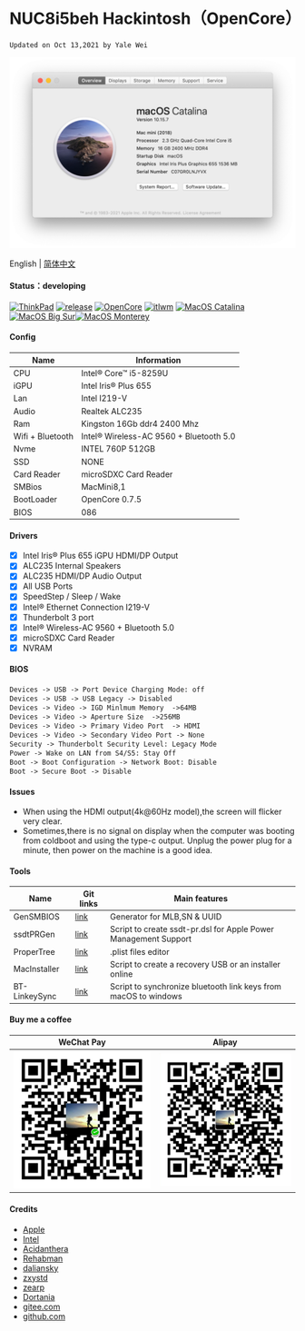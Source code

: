 # NUC8i5beh Hackintosh（OpenCore）
`Updated on Oct 13,2021 by Yale Wei `

![Catalina](./pic/AboutThisMac_10.15.7.png)

English | [简体中文](./README-zh_CN.md)

#### Status：developing
[![ThinkPad](https://img.shields.io/badge/NUC-NUC8i5BEH-blue.svg)](https://ark.intel.com/content/www/cn/zh/ark/products/126148/intel-nuc-kit-nuc8i5beh.html?wapkw=nuc8i5beh) [![release](https://img.shields.io/badge/Download-latest-brightgreen.svg)](https://github.com/longanw/nuc8i5beh/releases) [![OpenCore](https://img.shields.io/badge/OpenCore-0.7.5-blue.svg)](https://github.com/acidanthera/OpenCorePkg/releases/latest) [![itlwm](https://img.shields.io/badge/itlwm-2.0-blue.svg)](https://github.com/OpenIntelWireless/itlwm/releases) [![MacOS Catalina](https://img.shields.io/badge/macOS-10.15.7-brightgreen.svg)](https://www.apple.com/macos/catalina/) [![MacOS Big Sur](https://img.shields.io/badge/macOS-11.6.1-blue.svg)](https://www.apple.com/macos/big-sur/)[![MacOS Monterey](https://img.shields.io/badge/macOS-12.0.1-purple.svg)](https://www.apple.com/macos/monterey/)

#### Config

| Name             | Information                            |
| ---------------- | ---------------------------------------|
| CPU              | Intel® Core™ i5-8259U                  |
| iGPU             | Intel Iris® Plus 655                   |
| Lan              | Intel I219-V                           |
| Audio            | Realtek ALC235                         |
| Ram              | Kingston 16Gb ddr4 2400 Mhz            |
| Wifi + Bluetooth | Intel® Wireless-AC 9560 + Bluetooth 5.0|
| Nvme             | INTEL 760P 512GB                       |
| SSD              | NONE                                   |
| Card Reader      | microSDXC Card Reader                  |
| SMBios           | MacMini8,1                             |
| BootLoader       | OpenCore 0.7.5                         |
| BIOS             | 086                                    |

#### Drivers

- [x] Intel Iris® Plus 655 iGPU HDMI/DP Output
- [x] ALC235 Internal Speakers
- [x] ALC235 HDMI/DP Audio Output
- [x] All USB Ports 
- [x] SpeedStep / Sleep / Wake
- [x] Intel® Ethernet Connection I219-V
- [x] Thunderbolt 3 port
- [x] Intel® Wireless-AC 9560 + Bluetooth 5.0
- [x] microSDXC Card Reader
- [x] NVRAM

#### BIOS
```
Devices -> USB -> Port Device Charging Mode: off
Devices -> USB -> USB Legacy -> Disabled
Devices -> Video -> IGD Minlmum Memory  ->64MB
Devices -> Video -> Aperture Size  ->256MB
Devices -> Video -> Primary Video Port  -> HDMI
Devices -> Video -> Secondary Video Port -> None
Security -> Thunderbolt Security Level: Legacy Mode
Power -> Wake on LAN from S4/S5: Stay Off
Boot -> Boot Configuration -> Network Boot: Disable
Boot -> Secure Boot -> Disable
```
#### Issues
- When using the HDMI output(4k@60Hz model),the screen will flicker very clear.
- Sometimes,there is no signal on display when the computer was booting from coldboot and using the type-c output. Unplug the power plug for a minute, then power on the machine is a good idea.

 
#### Tools

| Name | Git links | Main features |
| ---| --- | --- |
| GenSMBIOS| [link](https://github.com/corpnewt/GenSMBIOS) | Generator for MLB,SN & UUID |
| ssdtPRGen| [link](https://github.com/Piker-Alpha/ssdtPRGen.sh) | Script to create ssdt-pr.dsl for Apple Power Management Support |
| ProperTree| [link](https://github.com/corpnewt/ProperTree) | .plist files editor |
| MacInstaller| [link](https://github.com/longanw/nuc8i5beh/tools/MacInstaller.zip) | Script to create a recovery USB or an installer online   |
| BT-LinkeySync| [link](https://github.com/digitalbirdo/BT-LinkkeySync) | Script to synchronize bluetooth link keys from macOS to windows |

#### Buy me a coffee

| WeChat Pay | Alipay | 
| ---| --- |
| ![WePay](./pic/WePay.png) | ![alipay](./pic/Alipay.png) |

#### Credits

- [Apple](https://www.apple.com) 
- [Intel](https://ark.intel.com/content/www/cn/zh/ark/products/series/129705/intel-nuc-kit-with-8th-generation-intel-core-processors.html) 
- [Acidanthera](https://github.com/acidanthera)
- [Rehabman](https://github.com/RehabMan) 
- [daliansky](https://github.com/daliansky) 
- [zxystd](https://github.com/OpenIntelWireless/itlwm)
- [zearp](https://github.com/zearp/Nucintosh) 
- [Dortania](https://dortania.github.io/OpenCore-Install-Guide/)
- [gitee.com](https://gitee.com) 
- [github.com](https://github.com) 



